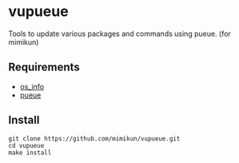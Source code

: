 # vupueue

Tools to update various packages and commands using pueue. (for mimikun)

## Requirements

- [os_info](https://github.com/stanislav-tkach/os_info)
- [pueue](https://github.com/Nukesor/pueue)

## Install

```shell
git clone https://github.com/mimikun/vupueue.git
cd vupueue
make install
```

